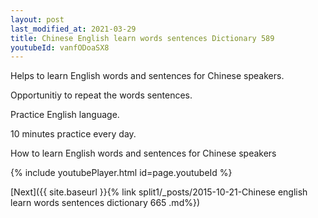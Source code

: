 ```yaml
---
layout: post
last_modified_at: 2021-03-29
title: Chinese English learn words sentences Dictionary 589 
youtubeId: vanfODoaSX8
---
```

 
 
Helps to learn English words and sentences for Chinese speakers.

Opportunitiy to repeat the words sentences. 

Practice English language. 
 
10 minutes practice every day. 
 
How to learn English words and sentences for Chinese speakers 
 
{% include youtubePlayer.html id=page.youtubeId %}
 
 
[Next]({{ site.baseurl }}{% link  split1/_posts/2015-10-21-Chinese english learn words sentences dictionary 665 .md%})
 
